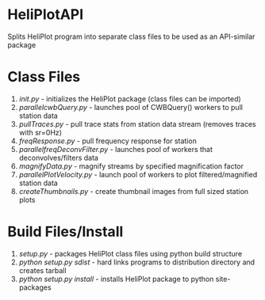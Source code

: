 HeliPlotAPI
===========

Splits HeliPlot program into separate class files to be used as an API-similar package

Class Files
============

1. _init.py_ - initializes the HeliPlot package (class files can be imported)
2. _parallelcwbQuery.py_ - launches pool of CWBQuery() workers to pull station data
3. _pullTraces.py_ - pull trace stats from station data stream (removes traces with sr=0Hz)
4. _freqResponse.py_ - pull frequency response for station
5. _parallelfreqDeconvFilter.py_ - launches pool of workers that deconvolves/filters data
6. _magnifyData.py_ - magnify streams by specified magnification factor
7. _parallelPlotVelocity.py_ - launch pool of workers to plot filtered/magnified station data
8. _createThumbnails.py_ - create thumbnail images from full sized station plots

Build Files/Install
===================

1. _setup.py_ - packages HeliPlot class files using python build structure
2. _python_ _setup.py_ _sdist_ - hard links programs to distribution directory and creates tarball
3. _python_ _setup.py_ _install_ - installs HeliPlot package to python site-packages
